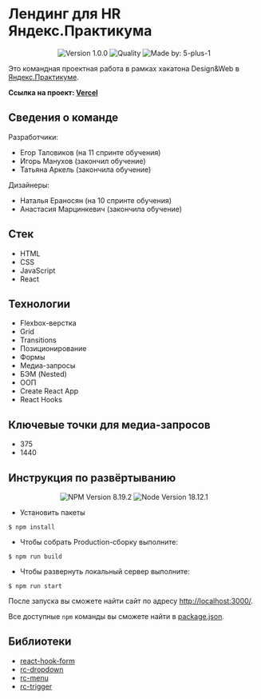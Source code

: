# Лендинг для HR Яндекс.Практикума

<p align="center">
    <img alt="Version 1.0.0" src="https://img.shields.io/badge/version-1.0.0-blue" />
    <img alt="Quality" src="https://img.shields.io/badge/status-release-orange.svg" >
    <img alt="Made by: 5-plus-1" src="https://img.shields.io/badge/made%20by-5%20plus%201-blue" />
</p>

Это командная проектная работа в рамках хакатона Design&Web в [Яндекс.Практикумe](https://praktikum.yandex.ru "Яндекс Практикум").

**Ссылка на проект: [Vercel](hr-landing-page-front.vercel.app)**

## Сведения о команде

Разработчики: 
* Егор Таловиков (на 11 спринте обучения)
* Игорь Манухов (закончил обучение)
* Татьяна Аркель (закончила обучение)

Дизайнеры:
* Наталья Ераносян (на 10 спринте обучения)
* Анастасия Марцинкевич (закончила обучение)

## Стек

* HTML
* CSS
* JavaScript
* React


## Технологии

* Flexbox-верстка
* Grid
* Transitions
* Позиционирование
* Формы
* Медиа-запросы
* БЭМ (Nested)
* ООП
* Create React App
* React Hooks

## Ключевые точки для медиа-запросов
* 375
* 1440

## Инструкция по развёртыванию

<p align="center">
    <img alt="NPM Version 8.19.2" src="https://img.shields.io/badge/npm-v8.19.2-blue" />
    <img alt="Node Version 18.12.1" src="https://img.shields.io/badge/node-v18.12.1-blue" />
</p>

* Установить пакеты
```console
$ npm install
```
* Чтобы собрать Production-сборку выполните:
```console
$ npm run build
```
* Чтобы развернуть локальный сервер выполните:
```console
$ npm run start
```
После запуска вы сможете найти сайт по адресу [http://localhost:3000/](http://localhost:3000/).

Все доступные `npm` команды вы сможете найти в [package.json](package.json).

## Библиотеки
* [react-hook-form](https://react-hook-form.com/)
* [rc-dropdown](https://www.npmjs.com/package/rc-dropdown)
* [rc-menu](https://www.npmjs.com/package/rc-menu)
* [rc-trigger](https://www.npmjs.com/package/rc-trigger)